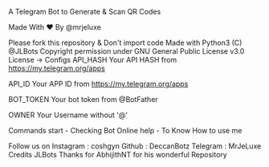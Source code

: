 A Telegram Bot to Generate & Scan QR Codes



Made With ❤ By @mrjeluxe

Please fork this repository & Don't import code
Made with Python3
(C) @JLBots 
Copyright permission under GNU General Public License v3.0
License -> 
Configs
API_HASH Your API HASH from https://my.telegram.org/apps

API_ID Your APP ID from https://my.telegram.org/apps

BOT_TOKEN Your bot token from @BotFather

OWNER Your Username without '@'


Commands
start - Checking Bot Online
help - To Know How to use me


   

Follow us on
Instagram : coshgyn
Github : DeccanBotz
Telegram : MrJeLuxe
Credits
JLBots
Thanks for AbhijithNT for his wonderful Repository
